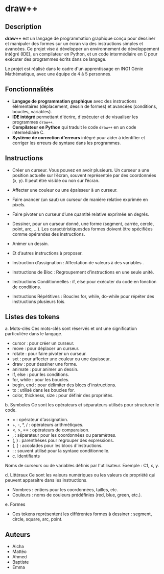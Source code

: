 # draw++

## Description

**draw++** est un langage de programmation graphique conçu pour dessiner et manipuler des formes sur un écran via des instructions simples et avancées. Ce projet vise à développer un environnement de développement intégré (IDE), un compilateur en Python, et un code intermédiaire en C pour exécuter des programmes écrits dans ce langage.

Le projet est réalisé dans le cadre d'un apprentissage en ING1 Génie Mathématique, avec une équipe de 4 à 5 personnes.

## Fonctionnalités

- **Langage de programmation graphique** avec des instructions élémentaires (déplacement, dessin de formes) et avancées (conditions, boucles, variables).
- **IDE intégré** permettant d'écrire, d'exécuter et de visualiser les programmes `draw++`.
- **Compilateur en Python** qui traduit le code `draw++` en un code intermédiaire C.
- **Système de correction d'erreurs** intégré pour aider à identifier et corriger les erreurs de syntaxe dans les programmes.

## Instructions 

- Créer un curseur. Vous pouvez en avoir plusieurs. Un curseur a une position actuelle sur
l’écran, souvent représentée par des coordonnées (x, y). Il peut être visible ou non sur l’écran.
- Affecter une couleur ou une épaisseur à un curseur.
- Faire avancer (un saut) un curseur de manière relative exprimée en pixels.
- Faire pivoter un curseur d’une quantité relative exprimée en degrés.
- Dessiner, pour un curseur donné, une forme (segment, carrée, cercle, point, arc, ...). Les caractéristiquesdes formes doivent être spécifiées comme opérandes des instructions.
- Animer un dessin.
- Et d’autres instructions à proposer.

- Instruction d’assignation : Affectation de valeurs à des variables .
- Instructions de Bloc : Regroupement d’instructions en une seule unité.
- Instructions Conditionnelles : if, else pour exécuter du code en fonction de conditions.
- Instructions Répétitives : Boucles for, while, do-while pour répéter des instructions plusieurs
fois.

## Listes des tokens 

a. Mots-clés
Ces mots-clés sont réservés et ont une signification particulière dans le langage.
- cursor : pour créer un curseur.
- move : pour déplacer un curseur.
- rotate : pour faire pivoter un curseur.
- set : pour affecter une couleur ou une épaisseur.
- draw : pour dessiner une forme.
- animate : pour animer un dessin.
- if, else : pour les conditions.
- for, while : pour les boucles.
- begin, end : pour délimiter des blocs d'instructions.
- to : utilisé dans les boucles for.
- color, thickness, size : pour définir des propriétés.
  
b. Symboles
Ce sont les opérateurs et séparateurs utilisés pour structurer le code.
- = : opérateur d'assignation.
- +, -, *, / : opérateurs arithmétiques.
- <, >, == : opérateurs de comparaison.
- , : séparateur pour les coordonnées ou paramètres.
- (, ) : parenthèses pour regrouper des expressions.
- {, } : accolades pour les blocs d'instructions.
- : : souvent utilisé pour la syntaxe conditionnelle.
- c. Identifiants
  
Noms de curseurs ou de variables définis par l'utilisateur.
Exemple : C1, x, y.

d. Littéraux
Ce sont les valeurs numériques ou les valeurs de propriété qui peuvent apparaître dans les instructions.
- Nombres : entiers pour les coordonnées, tailles, etc.
- Couleurs : noms de couleurs prédéfinies (red, blue, green, etc.).

e. Formes
- Ces tokens représentent les différentes formes à dessiner : segment, circle, square, arc, point.

## Auteurs

- Aicha
- Mattéo
- Ahmed
- Baptiste
- Emma
